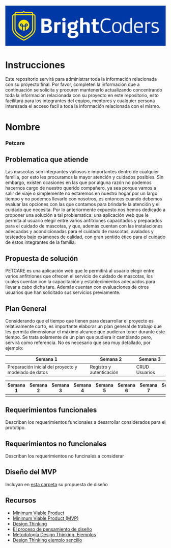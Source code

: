![BrightCoders Logo](img/logo-bc.png)

# Instrucciones

Este repositorio servirá para administrar toda la información relacionada con su proyecto final. Por favor, completen la información que a continuación se solicita y procuren mantenerlo actualizando concentrando toda la información relacionada con su proyecto en este repositorio, esto facilitará para los integrantes del equipo, mentores y cualquier persona interesada el acceso facil a toda la información relacionada con el mismo.

# Nombre
### Petcare
## Problematica que atiende
Las mascotas son integrantes valiosos e importantes dentro de cualquier familia, por esto les procuramos la mayor atención y cuidados posibles. Sin embargo, existen ocasiones en las que por alguna razón no podemos hacernos cargo de nuestro querido compañero, ya sea porque vamos a salir de viaje o simplemente no estaremos en nuestro hogar por un largo tiempo y no podemos llevarlo con nosotros, es entonces cuando debemos evaluar las opciones con las que contamos para brindarle la atención y el cuidado que necesita. Por lo anteriormente expuesto nos hemos dedicado a proponer una solución a tal problematica: una aplicación web que le permita al usuario elegir entre varios anfitriones capacitados y preparados para el cuidado de mascotas, y que, además cuentan con las instalaciones adecuadas y acondicionadas para el cuidado de mascotas, avalados y testeados bajo exámenes de calidad, con gran sentido ético para el cuidado de estos integrantes de la familia.

## Propuesta de solución
PETCARE es una aplicación web que le permitirá al usuario elegir entre varios anfitriones que ofrecen el servicio de cuidado de mascotas, los cuales cuentan con la capacitación y establecimientos adecuados para llevar a cabo dicha tare. Además cuentan con evaluaciones de otros usuarios que han solicitado sus servicios previamente.

## Plan General
Considerando que el tiempo que tienen para desarrollar el proyecto es relativamente corto, es importante elaborar un plan general de trabajo que les permita dimensionar el máximo alcance que pudieran tener durante este tiempo. Se trata solamente de un plan que pudiera ir cambiando pero, servirá como referencia. No es necesario que sea muy detallado, por ejemplo:

| Semana 1 | Semana 2 | Semana 3 |
|----------|----------|----------|
| Preparación inicial del proyecto y modelado de datos | Registro y autenticación | CRUD Usuarios |

| Semana 1 | Semana 2 | Semana 3 | Semana 4 | Semana 5 | Semana 6 | Semana 7 | Semana 8 |
|----------|----------|----------|----------|----------|----------|----------|----------|
|          |          |          |          |          |          |          |          |

## Requerimientos funcionales
Describan los requerimientos funcionales a desarrollar considerados para el prototipo.

## Requerimientos no funcionales
Describan los requerimientos no funcinales a considerar

## Diseño del MVP

Incluyan en [esta carpeta](/design) su propuesta de diseño

## Recursos

- [Minimum Viable Product](https://www.agilealliance.org/glossary/mvp/#q=~(infinite~false~filters~(tags~(~'mvp))~searchTerm~'~sort~false~sortDirection~'asc~page~1))
- [Minimum Viable Product (MVP)](https://www.productplan.com/glossary/minimum-viable-product/)
- [Design Thinking](https://www.interaction-design.org/literature/topics/design-thinking)
- [El proceso de pensamiento de diseño](https://www.youtube.com/watch?v=_r0VX-aU_T8)
- [Metodología Design Thinking. Ejemplos](https://www.youtube.com/watch?v=_ul3wfKss58) 
- [Design Thinking ejemplo sencillo](https://www.youtube.com/watch?v=_H33tA2-j0s)

